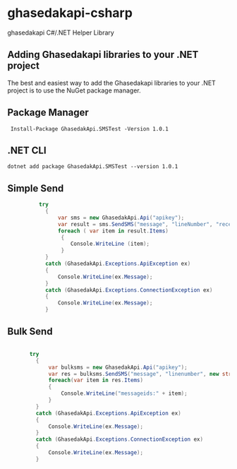 # ghasedakapi-csharp

  ghasedakapi C#/.NET Helper Library 

## Adding Ghasedakapi libraries to your .NET project

  The best and easiest way to add the Ghasedakapi libraries to your .NET project is to use the NuGet package manager.

## Package Manager
     Install-Package GhasedakApi.SMSTest -Version 1.0.1
 
## .NET CLI 
    dotnet add package GhasedakApi.SMSTest --version 1.0.1

## Simple Send

```c#
          try 
            {
                var sms = new GhasedakApi.Api("apikey");
                var result = sms.SendSMS("message", "lineNumber", "receptor");
                foreach ( var item in result.Items)
                 {
                    Console.WriteLine (item);
                 }
            }
            catch (GhasedakApi.Exceptions.ApiException ex)
            {
                Console.WriteLine(ex.Message);
            }
            catch (GhasedakApi.Exceptions.ConnectionException ex)
            {
                Console.WriteLine(ex.Message);
            }  
```

## Bulk Send
   
   ```c#
   
          try
            {
                var bulksms = new GhasedakApi.Api("apikey");
                var res = bulksms.SendSMS("message", "linenumber", new string[] { "receptor" });
                foreach(var item in res.Items)
                {
                    Console.WriteLine("messageids:" + item);
                }
            }
            catch (GhasedakApi.Exceptions.ApiException ex)
            {
                Console.WriteLine(ex.Message);
            }
            catch (GhasedakApi.Exceptions.ConnectionException ex)
            {
                Console.WriteLine(ex.Message);
            }
            
            

  
